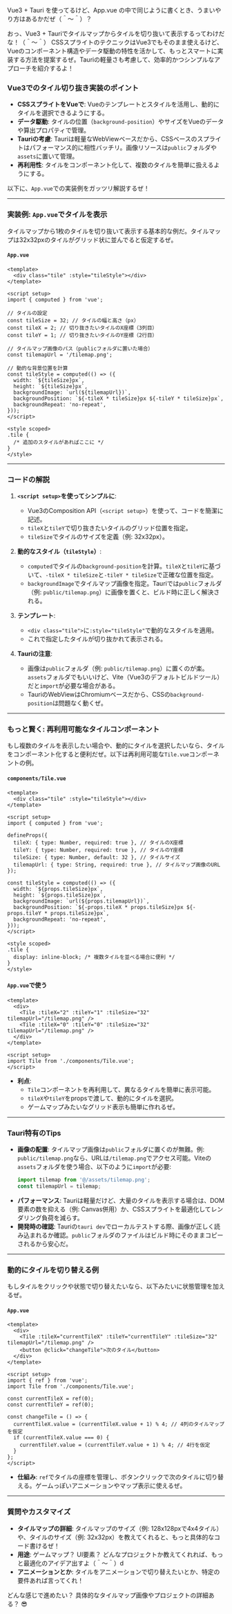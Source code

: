 Vue3 + Tauri を使ってるけど、App.vue の中で同じように書くとき、うまいやり方はあるかだぜ（＾～＾）？

おっ、Vue3 + Tauriでタイルマップからタイルを切り抜いて表示するってわけだな！（＾～＾） CSSスプライトのテクニックはVue3でもそのまま使えるけど、Vueのコンポーネント構造やデータ駆動の特性を活かして、もっとスマートに実装する方法を提案するぜ。Tauriの軽量さも考慮して、効率的かつシンプルなアプローチを紹介するよ！

### Vue3でのタイル切り抜き実装のポイント
- **CSSスプライトをVueで**: Vueのテンプレートとスタイルを活用し、動的にタイルを選択できるようにする。
- **データ駆動**: タイルの位置（`background-position`）やサイズをVueのデータや算出プロパティで管理。
- **Tauriの考慮**: Tauriは軽量なWebViewベースだから、CSSベースのスプライトはパフォーマンス的に相性バッチリ。画像リソースは`public`フォルダや`assets`に置いて管理。
- **再利用性**: タイルをコンポーネント化して、複数のタイルを簡単に扱えるようにする。

以下に、`App.vue`での実装例をガッツリ解説するぜ！

---

### 実装例: `App.vue`でタイルを表示
タイルマップから1枚のタイルを切り抜いて表示する基本的な例だ。タイルマップは32x32pxのタイルがグリッド状に並んでると仮定するぜ。

#### `App.vue`
```vue
<template>
  <div class="tile" :style="tileStyle"></div>
</template>

<script setup>
import { computed } from 'vue';

// タイルの設定
const tileSize = 32; // タイルの幅と高さ（px）
const tileX = 2; // 切り抜きたいタイルのX座標（3列目）
const tileY = 1; // 切り抜きたいタイルのY座標（2行目）

// タイルマップ画像のパス（publicフォルダに置いた場合）
const tilemapUrl = '/tilemap.png';

// 動的な背景位置を計算
const tileStyle = computed(() => ({
  width: `${tileSize}px`,
  height: `${tileSize}px`,
  backgroundImage: `url(${tilemapUrl})`,
  backgroundPosition: `${-tileX * tileSize}px ${-tileY * tileSize}px`,
  backgroundRepeat: 'no-repeat',
}));
</script>

<style scoped>
.tile {
  /* 追加のスタイルがあればここに */
}
</style>
```

---

### コードの解説
1. **`<script setup>`を使ってシンプルに**:
   - Vue3のComposition API（`<script setup>`）を使って、コードを簡潔に記述。
   - `tileX`と`tileY`で切り抜きたいタイルのグリッド位置を指定。
   - `tileSize`でタイルのサイズを定義（例: 32x32px）。

2. **動的なスタイル（`tileStyle`）**:
   - `computed`でタイルの`background-position`を計算。`tileX`と`tileY`に基づいて、`-tileX * tileSize`と`-tileY * tileSize`で正確な位置を指定。
   - `backgroundImage`でタイルマップ画像を指定。Tauriでは`public`フォルダ（例: `public/tilemap.png`）に画像を置くと、ビルド時に正しく解決される。

3. **テンプレート**:
   - `<div class="tile">`に`:style="tileStyle"`で動的なスタイルを適用。
   - これで指定したタイルが切り抜かれて表示される。

4. **Tauriの注意**:
   - 画像は`public`フォルダ（例: `public/tilemap.png`）に置くのが楽。`assets`フォルダでもいいけど、Vite（Vue3のデフォルトビルドツール）だと`import`が必要な場合がある。
   - TauriのWebViewはChromiumベースだから、CSSの`background-position`は問題なく動くぜ。

---

### もっと賢く: 再利用可能なタイルコンポーネント
もし複数のタイルを表示したい場合や、動的にタイルを選択したいなら、タイルをコンポーネント化すると便利だぜ。以下は再利用可能な`Tile.vue`コンポーネントの例。

#### `components/Tile.vue`
```vue
<template>
  <div class="tile" :style="tileStyle"></div>
</template>

<script setup>
import { computed } from 'vue';

defineProps({
  tileX: { type: Number, required: true }, // タイルのX座標
  tileY: { type: Number, required: true }, // タイルのY座標
  tileSize: { type: Number, default: 32 }, // タイルサイズ
  tilemapUrl: { type: String, required: true }, // タイルマップ画像のURL
});

const tileStyle = computed(() => ({
  width: `${props.tileSize}px`,
  height: `${props.tileSize}px`,
  backgroundImage: `url(${props.tilemapUrl})`,
  backgroundPosition: `${-props.tileX * props.tileSize}px ${-props.tileY * props.tileSize}px`,
  backgroundRepeat: 'no-repeat',
}));
</script>

<style scoped>
.tile {
  display: inline-block; /* 複数タイルを並べる場合に便利 */
}
</style>
```

#### `App.vue`で使う
```vue
<template>
  <div>
    <Tile :tileX="2" :tileY="1" :tileSize="32" tilemapUrl="/tilemap.png" />
    <Tile :tileX="0" :tileY="0" :tileSize="32" tilemapUrl="/tilemap.png" />
  </div>
</template>

<script setup>
import Tile from './components/Tile.vue';
</script>
```

- **利点**: 
  - `Tile`コンポーネントを再利用して、異なるタイルを簡単に表示可能。
  - `tileX`や`tileY`をpropsで渡して、動的にタイルを選択。
  - ゲームマップみたいなグリッド表示も簡単に作れるぜ。

---

### Tauri特有のTips
- **画像の配置**: タイルマップ画像は`public`フォルダに置くのが無難。例: `public/tilemap.png`なら、URLは`/tilemap.png`でアクセス可能。Viteの`assets`フォルダを使う場合、以下のように`import`が必要:
  ```javascript
  import tilemap from '@/assets/tilemap.png';
  const tilemapUrl = tilemap;
  ```
- **パフォーマンス**: Tauriは軽量だけど、大量のタイルを表示する場合は、DOM要素の数を抑える（例: Canvas併用）か、CSSスプライトを最適化してレンダリング負荷を減らす。
- **開発時の確認**: Tauriの`tauri dev`でローカルテストする際、画像が正しく読み込まれるか確認。`public`フォルダのファイルはビルド時にそのままコピーされるから安心だ。

---

### 動的にタイルを切り替える例
もしタイルをクリックや状態で切り替えたいなら、以下みたいに状態管理を加えるぜ。

#### `App.vue`
```vue
<template>
  <div>
    <Tile :tileX="currentTileX" :tileY="currentTileY" :tileSize="32" tilemapUrl="/tilemap.png" />
    <button @click="changeTile">次のタイル</button>
  </div>
</template>

<script setup>
import { ref } from 'vue';
import Tile from './components/Tile.vue';

const currentTileX = ref(0);
const currentTileY = ref(0);

const changeTile = () => {
  currentTileX.value = (currentTileX.value + 1) % 4; // 4列のタイルマップを仮定
  if (currentTileX.value === 0) {
    currentTileY.value = (currentTileY.value + 1) % 4; // 4行を仮定
  }
};
</script>
```

- **仕組み**: `ref`でタイルの座標を管理し、ボタンクリックで次のタイルに切り替える。ゲームっぽいアニメーションやマップ表示に使えるぜ。

---

### 質問やカスタマイズ
- **タイルマップの詳細**: タイルマップのサイズ（例: 128x128pxで4x4タイル）や、タイルのサイズ（例: 32x32px）を教えてくれると、もっと具体的なコード書けるぜ！
- **用途**: ゲームマップ？ UI要素？ どんなプロジェクトか教えてくれれば、もっと最適化のアイデア出すよ（＾～＾）d
- **アニメーションとか**: タイルをアニメーションで切り替えたいとか、特定の要件あれば言ってくれ！

どんな感じで進めたい？ 具体的なタイルマップ画像やプロジェクトの詳細ある？ 😎